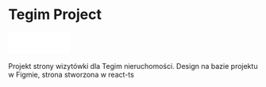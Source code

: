 # Tegim Project

![TegimLogo](/src/assets/tegimLogo1.png)

Projekt strony wizytówki dla Tegim nieruchomości. Design na bazie projektu w Figmie, strona stworzona w react-ts
